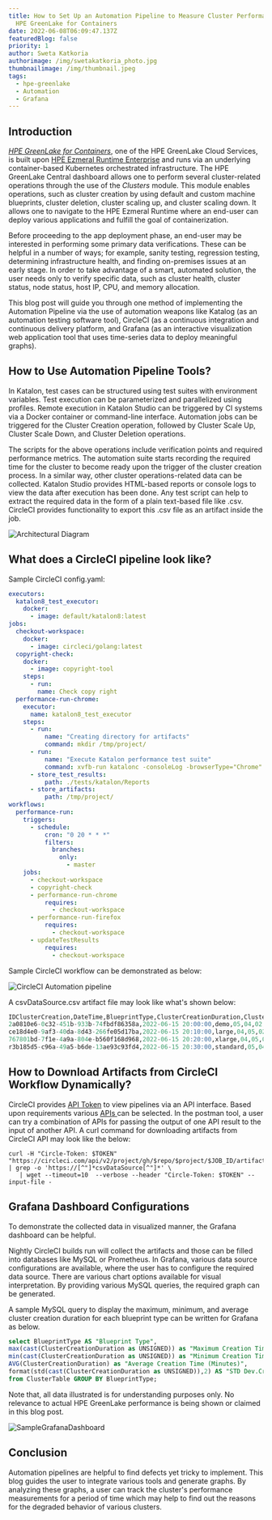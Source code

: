 ```yaml
---
title: How to Set Up an Automation Pipeline to Measure Cluster Performance on
  HPE GreenLake for Containers
date: 2022-06-08T06:09:47.137Z
featuredBlog: false
priority: 1
author: Sweta Katkoria
authorimage: /img/swetakatkoria_photo.jpg
thumbnailimage: /img/thumbnail.jpeg
tags:
  - hpe-greenlake
  - Automation
  - Grafana
---
```

## Introduction

*[HPE GreenLake for Containers](https://www.hpe.com/us/en/greenlake/containers.html)*, one of the HPE GreenLake Cloud Services, is built upon [HPE Ezmeral Runtime Enterprise](https://www.hpe.com/us/en/software/ezmeral-runtime.html) and runs via an underlying container-based Kubernetes orchestrated infrastructure. The HPE GreenLake Central dashboard allows one to perform several cluster-related operations through the use of the *Clusters* module. This module enables operations, such as cluster creation by using default and custom machine blueprints, cluster deletion, cluster scaling up, and cluster scaling down. It allows one to navigate to the HPE Ezmeral Runtime where an end-user can deploy various applications and fulfill the goal of containerization.

Before proceeding to the app deployment phase, an end-user may be interested in performing some primary data verifications. These can be helpful in a number of ways; for example, sanity testing, regression testing, determining infrastructure health, and finding on-premises issues at an early stage. In order to take advantage of a smart, automated solution, the user needs only to verify specific data, such as cluster health, cluster status, node status, host IP, CPU, and memory allocation.

This blog post will guide you through one method of implementing the Automation Pipeline via the use of automation weapons like Katalog (as an automation testing software tool), CircleCI (as a continuous integration and continuous delivery platform, and Grafana (as an interactive visualization web application tool that uses time-series data to deploy meaningful graphs).

## How to Use Automation Pipeline Tools?

In Katalon, test cases can be structured using test suites with environment variables. Test execution can be parameterized and parallelized using profiles. Remote execution in Katalon Studio can be triggered by CI systems via a Docker container or command-line interface. Automation jobs can be triggered for the Cluster Creation operation, followed by Cluster Scale Up, Cluster Scale Down, and Cluster Deletion operations.

The scripts for the above operations include verification points and required performance metrics. The automation suite starts recording the required time for the cluster to become ready upon the trigger of the cluster creation process. In a similar way, other cluster operations-related data can be collected. Katalon Studio provides HTML-based reports or console logs to view the data after execution has been done. Any test script can help to extract the required data in the form of a plain text-based file like .csv. CircleCI provides functionality to export this .csv file as an artifact inside the job. 

![Architectural Diagram](/img/capture.jpg "Architectural Diagram")

## What does a CircleCI pipeline look like?

Sample CircleCI config.yaml:

```yaml
executors:
  katalon8_test_executor:
    docker:
      - image: default/katalon8:latest
jobs:
  checkout-workspace:
    docker:
      - image: circleci/golang:latest
  copyright-check:
    docker:
      - image: copyright-tool
    steps:
      - run:
        name: Check copy right
  performance-run-chrome:
    executor:
      name: katalon8_test_executor
    steps:
      - run:
          name: "Creating directory for artifacts"
          command: mkdir /tmp/project/
      - run:
          name: "Execute Katalon performance test suite"
          command: xvfb-run katalonc -consoleLog -browserType="Chrome" -retry=0 -statusDelay=15 -testSuitePath="Test Suites/PerformanceSuite" -executionProfile='default' -projectPath='/project/sample.prj' --config -webui.autoUpdateDrivers=true
      - store_test_results:
          path: ./tests/katalon/Reports
      - store_artifacts:
          path: /tmp/project/
workflows:
  performance-run:
    triggers:
      - schedule:
          cron: "0 20 * * *"
          filters:
            branches:
              only:
                - master
    jobs:
      - checkout-workspace
      - copyright-check
      - performance-run-chrome
          requires:
            - checkout-workspace
      - performance-run-firefox
          requires:
            - checkout-workspace 
      - updateTestResults
          requires:
            - checkout-workspace 
```

Sample CircleCI workflow can be demonstrated as below: 

![CircleCI Automation pipeline](/img/sample-pipeline.jpg "Sample CircleCI Automation pipeline")

A csvDataSource.csv artifact file may look like what's shown below:

```sql
IDClusterCreation,DateTime,BlueprintType,ClusterCreationDuration,ClusterDeletionDuration,ClusterScaleUpDuration,ClusterScaleDownDuration
2a0810e6-0c32-451b-933b-74fbdf86358a,2022-06-15 20:00:00,demo,05,04,02,02
ce18d4e0-9af3-40da-8d43-266fe05d17ba,2022-06-15 20:10:00,large,04,05,02,02
767801bd-7f1e-4a9a-804e-b560f168d968,2022-06-15 20:20:00,xlarge,04,05,02,02
r3b185d5-c96a-49a5-b6de-13ae93c93fd4,2022-06-15 20:30:00,standard,05,04,02,02
```



## How to Download Artifacts from CircleCI Workflow Dynamically?

CircleCI provides [API Token](https://circleci.com/docs/2.0/managing-api-tokens/#creating-a-personal-api-token) to view pipelines via an API interface. Based upon requirements various [APIs ](https://circleci.com/docs/api/v2/)can be selected. In the postman tool, a user can try a combination of APIs for passing the output of one API result to the input of another API. A curl command for downloading artifacts from CircleCI API may look like the below:

```shell
curl -H "Circle-Token: $TOKEN" "https://circleci.com/api/v2/project/gh/$repo/$project/$JOB_ID/artifacts" | grep -o 'https://[^"]*csvDataSource[^"]*' \
   | wget --timeout=10  --verbose --header "Circle-Token: $TOKEN" --input-file -
```

## Grafana Dashboard Configurations

To demonstrate the collected data in visualized manner, the Grafana dashboard can be helpful. 

Nightly CircleCI builds run will collect the artifacts and those can be filled into databases like MySQL or Prometheus. In Grafana, various data source configurations are available, where the user has to configure the required data source. There are various chart options available for visual interpretation. By providing various MySQL queries, the required graph can be generated. 

A sample MySQL query to display the maximum, minimum, and average cluster creation duration for each blueprint type can be written for Grafana as below.

```sql
select BlueprintType AS "Blueprint Type",
max(cast(ClusterCreationDuration as UNSIGNED)) as "Maximum Creation Time (Minutes)",
min(cast(ClusterCreationDuration as UNSIGNED)) as "Minimum Creation Time (Minutes)",
AVG(ClusterCreationDuration) as "Average Creation Time (Minutes)",
format(std(cast(ClusterCreationDuration as UNSIGNED)),2) AS "STD Dev.Creation Time(Minutes)"
from ClusterTable GROUP BY BlueprintType;
```

Note that, all data illustrated is for understanding purposes only. No relevance to actual HPE GreenLake performance is being shown or claimed in this blog post.

![SampleGrafanaDashboard](/img/sample-chart.jpg "Sample Grafana Dashboard (Data is for illustrative purpose only. Axis are hidden)")

## Conclusion

Automation pipelines are helpful to find defects yet tricky to implement. This blog guides the user to integrate various tools and generate graphs. By analyzing these graphs, a user can track the cluster's performance measurements for a period of time which may help to find out the reasons for the degraded behavior of various clusters.
